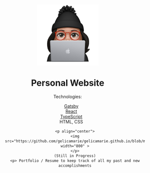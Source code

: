 <div align="center">
  <img align="center" src="https://github.com/gelicamarie/gelicamarie.github.io/blob/main/src/content/Animoji.png" width="200" height="200">
  <h1> Personal Website </h1>
  <p> Technologies:  </p>

</div>
  <ul type="none" align="center">
    <li> <a href= "https://www.gatsbyjs.com/">Gatsby </a></li> 
    <li> <a href="https://reactjs.org/">React</a></li>
    <li> <a href="https://www.typescriptlang.org/"> TypeScript</a> </li>
    <li> HTML, CSS </li>
  <ul>

    <p align="center">
    <img src="https://github.com/gelicamarie/gelicamarie.github.io/blob/main/src/content/demo.png" width="800" >
    </p>
    (Still in Progress)
    <p> Portfolio / Resume to keep track of all my past and new accomplishments

